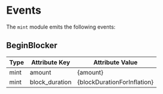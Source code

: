 <!--
order: 5
-->

# Events

The `mint` module emits the following events:
## BeginBlocker

| Type | Attribute Key  | Attribute Value             |
|------|----------------|-----------------------------|
| mint | amount         | {amount}                    |
| mint | block_duration | {blockDurationForInflation} |

